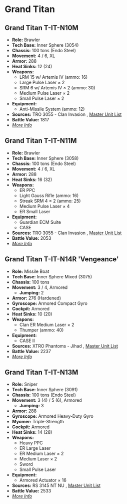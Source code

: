 # Grand Titan 

## Grand Titan T-IT-N10M 

- **Role:** Brawler 
- **Tech Base:** Inner Sphere (3054) 
- **Chassis:** 100 tons (Endo Steel) 
- **Movement:** 4 / 6, XL 
- **Armor:** 288 
- **Heat Sinks:** 12 (24) 
- **Weapons:** 
  - LRM 15 w/ Artemis IV (ammo: 16) 
  - Large Pulse Laser × 2 
  - SRM 6 w/ Artemis IV × 2 (ammo: 30) 
  - Medium Pulse Laser × 2 
  - Small Pulse Laser × 2 
- **Equipment:** 
  - Anti-Missile System (ammo: 12) 
- **Sources:** TRO 3055 - Clan Invasion , [Master Unit List](http://masterunitlist.info/Unit/Details/1265/grand-titan-t-it-n10m) 
- **Battle Value:** 1817 
- [*More Info*](grand_titan/grand_titan_t-it-n10m.md) 

## Grand Titan T-IT-N11M 

- **Role:** Brawler 
- **Tech Base:** Inner Sphere (3058) 
- **Chassis:** 100 tons (Endo Steel) 
- **Movement:** 4 / 6, XL 
- **Armor:** 288 
- **Heat Sinks:** 16 (32) 
- **Weapons:** 
  - ER PPC 
  - Light Gauss Rifle (ammo: 16) 
  - Streak SRM 4 × 2 (ammo: 25) 
  - Medium Pulse Laser × 4 
  - ER Small Laser 
- **Equipment:** 
  - Guardian ECM Suite 
  - CASE 
- **Sources:** TRO 3055 - Clan Invasion , [Master Unit List](http://masterunitlist.info/Unit/Details/1266/grand-titan-t-it-n11m) 
- **Battle Value:** 2053 
- [*More Info*](grand_titan/grand_titan_t-it-n11m.md) 

## Grand Titan T-IT-N14R 'Vengeance' 

- **Role:** Missile Boat 
- **Tech Base:** Inner Sphere Mixed (3075) 
- **Chassis:** 100 tons 
- **Movement:** 3 / 4, Armored 
  - **Jumping:** 2 
- **Armor:** 276 (Hardened) 
- **Gyroscope:** Armored Compact Gyro 
- **Cockpit:** Armored 
- **Heat Sinks:** 10 (20) 
- **Weapons:** 
  - Clan ER Medium Laser × 2 
  - Thumper (ammo: 40) 
- **Equipment:** 
  - CASE II 
- **Sources:** XTRO Phantoms - Jihad , [Master Unit List](http://masterunitlist.info/Unit/Details/5604/grand-titan-t-it-n14r-vengeance) 
- **Battle Value:** 2237 
- [*More Info*](grand_titan/grand_titan_t-it-n14r_'vengeance'.md) 

## Grand Titan T-IT-N13M 

- **Role:** Sniper 
- **Tech Base:** Inner Sphere (3091) 
- **Chassis:** 100 tons (Endo Steel) 
- **Movement:** 3 (4) / 5 (6), Armored 
  - **Jumping:** 3 
- **Armor:** 288 
- **Gyroscope:** Armored Heavy-Duty Gyro 
- **Myomer:** Triple-Strength 
- **Cockpit:** Armored 
- **Heat Sinks:** 14 (28) 
- **Weapons:** 
  - Heavy PPC 
  - ER Large Laser 
  - ER Medium Laser × 2 
  - Medium Laser × 2 
  - Sword 
  - Small Pulse Laser 
- **Equipment:** 
  - Armored Actuator × 16 
- **Sources:** RS 3145 NT NU , [Master Unit List](http://masterunitlist.info/Unit/Details/6830/grand-titan-t-it-n13m) 
- **Battle Value:** 2533 
- [*More Info*](grand_titan/grand_titan_t-it-n13m.md) 

